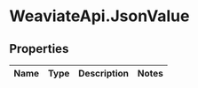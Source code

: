 # WeaviateApi.JsonValue

## Properties
Name | Type | Description | Notes
------------ | ------------- | ------------- | -------------


